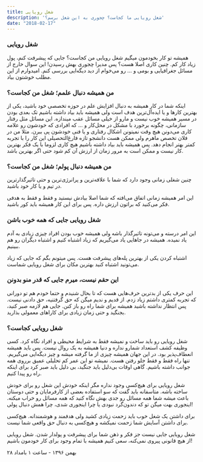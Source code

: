 ```yaml
---
title: شغل رویایی
description: 'شغل رویایی ما کجاست؟ چجوری به این شغل برسم؟'
date: "2018-02-17"
---
```


### شغل رویایی 

همیشه تو کار بخودمون میگیم شغل رویایی من کجاست؟ جایی که پیشرفت کنم، پول زیاد کار کم.
 چنین کاری اصلا هست؟ پس مدیرا چجوری بهش رسیدن! این سوال خارج از مسائل جغرافیایی و بومی و ... رو می‌خوام از دید دیگه‌ایی بررسی کنم. امیدوارم از این مطلب خوشتون بیاد.


### من همیشه دنبال علمم؛ شغل من کجاست؟


 اینکه شما در کار همیشه به دنبال افزایش علم در حوزه تخصصی خود باشید، یکی از بهترین کار‌ها و یا ایده‌آل‌ترین هدف است ولی همیشه باید بیاد داشته باشیم تک بعدی بودن در مسیر همیشه خوب نیست و مارو از خیلی مسائل عقب میندازه. این مسائل مثل رفتار سازمانی، چگونه برخورد با مشکل در محل‌کار و ... که افرادی که خودشون رو علامه کاری می‌دونن هیچ وقت نمیتونن اشکال رفتاری و یا فنی خودشون پی‌ ببرن. 
 مثلا من در فلان تخصص ماهرم ولی ممکن هست دانشجو تازه فارغ‌التحصیلی این کار را با تجربه کمتر بهتر انجام دهد. پس همیشه باید بیاد داشته باشیم هیچ کاری لزوما با یک فکر بهترین کار نیست و ممکن است به مرور زمان از ارزش آن کم شود حتی اگر بهترین باشد.

### من همیشه دنبال پولم؛ شغل من کجاست؟

چنین شغلی زمانی وجود دارد که شما با علاقه‌ترین و پرانرژی‌ترین و حتی تاثیر‌گذار‌ترین در تیم و یا کار خود باشید.

این امر همیشه زمانی اتفاق می‌افته که شما اصلا بیادش نیستید و فقط و فقط به هدفی فکر می‌کنید که براتون ارزش داره. پس برای این کار همیشه باید کور باشید.

### شغل رویایی جایی که همه خوب باشن

این امر درسته و می‌تونه تاثیر‌گذار باشه ولی همیشه خوب بودن افراد چیزی زیادی به آدم یاد نمیده. همیشه در جاهایی یاد می‌گیریم که زیاد اشتباه کنیم و اشتباه دیگران رو هم ببینیم.

اشتباه کردن یکی از بهترین پله‌های پیشرفت هست. پس میتونم بگم که جایی که زیاد می‌تونید اشتباه کنید بهترین مکان برای شغل رویایی شماست.


### این حقم نیست، میرم جایی که قدر منو بدونن


این حرف یکی از بدترین حرف‌هایی هست که تا بحال شنیدم و حتما خودم هم تو دورانی که تجربه کمتری داشتم زیاد زدم. از قدیم و ندیم میگن که حق گرفتنیه، حق دادنی نیست. پس انتظار نداشته باشید همیشه برای شما راه رو باز کنن. جایی هم لازمه صبر کنید، بجنگید و حتی  زمان زیادی برای کارا‌های معمولی بذارید.


### شغل رویایی کجاست؟


شغل رویایی رو باید ساخت و نمیشه فقط  به شرایط محیطی و افراد نگاه کرد. کسی وظیفه کشف استعداد شمارو نداره و دنیا همیشه به یک روال نیست. پس باید همیشه انعطاف‌پذیر بود. در این جهان همیشه چیزی از ما گرفته میشه و چیز دیگه‌ایی می‌گیریم. تنها راه فقط و فقط جلو رفتن هست. نمیشه تو این عمر کم تحلیلی عمیق برروی همه جوانب داشته باشیم. گاهی اوقات بی‌دلیل باید جنگید، بی دلیل باید صبر کرد برای اینکه راه رو پیدا کنیم. 


شغل رویایی برای هیچ‌کسی وجود نداره مگر اینکه خودش این شغل رو برای خودش ساخته باشه.
متاسفانه باید گفت که سو استفاده بعضی از کارفرمایان و حتی دوستان باعث میشه شما همه مسائل رو جدی بهش نگاه کنید که همه مسائل رو خراب میکنه. اینجوری بهت میگن تو که دندون‌گرد نبودی یا چرا اینجوری شدی، چرا همش دنبال پولی! 


برای داشتن یک شغل خوب باید زحمت زیادی کشید ولی هدفمند و هوشمندانه. هیچ‌کسی برای داشتن آسایش شما زحمت نمیکشه و هیچ‌کسی به دنبال حق واقعی شما نیست.


شغل رویایی جایی نیست جز فکر و ذهن شما برای پیشرفت و پولدار شدن. شغل رویایی از هیچ قانونی پیروی نمی‌کنه، سعی کنیم همیشه با تمام وجود برای کار خودمون باشیم!


۲۸ بهمن ۱۳۹۶ - ساعت ۱ بامداد